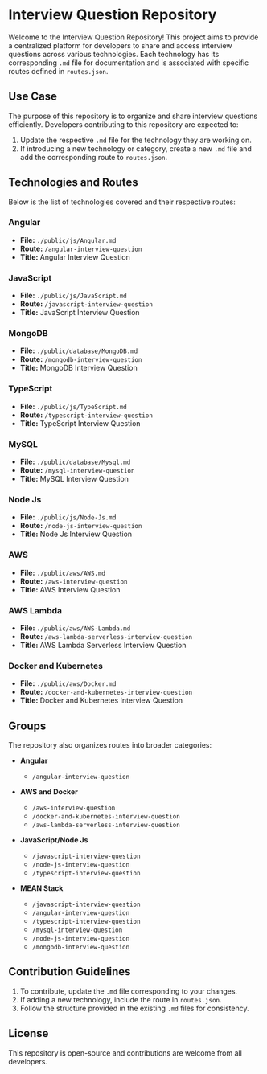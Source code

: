 # Interview Question Repository

Welcome to the Interview Question Repository! This project aims to provide a centralized platform for developers to share and access interview questions across various technologies. Each technology has its corresponding `.md` file for documentation and is associated with specific routes defined in `routes.json`.

## Use Case
The purpose of this repository is to organize and share interview questions efficiently. Developers contributing to this repository are expected to:

1. Update the respective `.md` file for the technology they are working on.
2. If introducing a new technology or category, create a new `.md` file and add the corresponding route to `routes.json`.

## Technologies and Routes
Below is the list of technologies covered and their respective routes:

### Angular
- **File:** `./public/js/Angular.md`
- **Route:** `/angular-interview-question`
- **Title:** Angular Interview Question

### JavaScript
- **File:** `./public/js/JavaScript.md`
- **Route:** `/javascript-interview-question`
- **Title:** JavaScript Interview Question

### MongoDB
- **File:** `./public/database/MongoDB.md`
- **Route:** `/mongodb-interview-question`
- **Title:** MongoDB Interview Question

### TypeScript
- **File:** `./public/js/TypeScript.md`
- **Route:** `/typescript-interview-question`
- **Title:** TypeScript Interview Question

### MySQL
- **File:** `./public/database/Mysql.md`
- **Route:** `/mysql-interview-question`
- **Title:** MySQL Interview Question

### Node Js
- **File:** `./public/js/Node-Js.md`
- **Route:** `/node-js-interview-question`
- **Title:** Node Js Interview Question

### AWS
- **File:** `./public/aws/AWS.md`
- **Route:** `/aws-interview-question`
- **Title:** AWS Interview Question

### AWS Lambda
- **File:** `./public/aws/AWS-Lambda.md`
- **Route:** `/aws-lambda-serverless-interview-question`
- **Title:** AWS Lambda Serverless Interview Question

### Docker and Kubernetes
- **File:** `./public/aws/Docker.md`
- **Route:** `/docker-and-kubernetes-interview-question`
- **Title:** Docker and Kubernetes Interview Question

## Groups
The repository also organizes routes into broader categories:

- **Angular**
  - `/angular-interview-question`

- **AWS and Docker**
  - `/aws-interview-question`
  - `/docker-and-kubernetes-interview-question`
  - `/aws-lambda-serverless-interview-question`

- **JavaScript/Node Js**
  - `/javascript-interview-question`
  - `/node-js-interview-question`
  - `/typescript-interview-question`

- **MEAN Stack**
  - `/javascript-interview-question`
  - `/angular-interview-question`
  - `/typescript-interview-question`
  - `/mysql-interview-question`
  - `/node-js-interview-question`
  - `/mongodb-interview-question`

## Contribution Guidelines
1. To contribute, update the `.md` file corresponding to your changes.
2. If adding a new technology, include the route in `routes.json`.
3. Follow the structure provided in the existing `.md` files for consistency.

## License
This repository is open-source and contributions are welcome from all developers.
